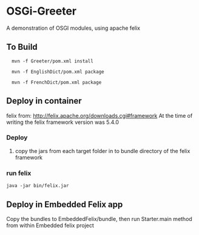 # OSGi-Greeter
A demonstration of OSGI modules, using apache felix

## To Build 
      
      mvn -f Greeter/pom.xml install 
     
      mvn -f EnglishDict/pom.xml package 
     
      mvn -f FrenchDict/pom.xml package 
      
      
## Deploy in container
felix from: http://felix.apache.org/downloads.cgi#framework
At the time of writing the felix framework version was 5.4.0

### Deploy
 1. copy the jars from each target folder in to bundle directory of the felix framework

### run felix
    
    java -jar bin/felix.jar


## Deploy in Embedded Felix app
Copy the bundles to EmbeddedFelix/bundle, then run Starter.main method from within Embedded felix project


